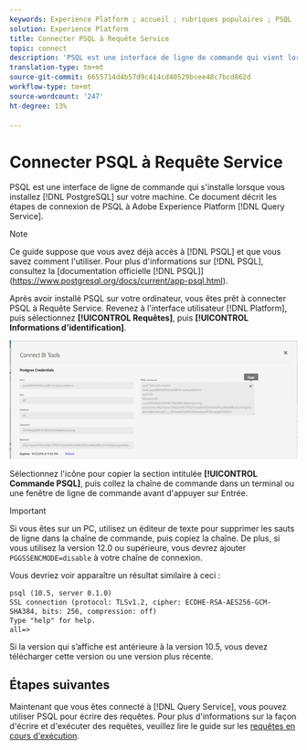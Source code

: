 ```yaml
---
keywords: Experience Platform ; accueil ; rubriques populaires ; PSQL ; psqlconnect to requête service ; Requête service ; requête service ;
solution: Experience Platform
title: Connecter PSQL à Requête Service
topic: connect
description: 'PSQL est une interface de ligne de commande qui vient lorsque vous installez PostgreSQL sur votre machine. Vous pouvez l’installer en suivant ces instructions. '
translation-type: tm+mt
source-git-commit: 6655714d4b57d9c414cd40529bcee48c7bcd862d
workflow-type: tm+mt
source-wordcount: '247'
ht-degree: 13%

---
```



# Connecter PSQL à Requête Service

PSQL est une interface de ligne de commande qui s&#39;installe lorsque vous installez [!DNL PostgreSQL] sur votre machine. Ce document décrit les étapes de connexion de PSQL à Adobe Experience Platform [!DNL Query Service].

>[!NOTE]
>
> Ce guide suppose que vous avez déjà accès à [!DNL PSQL] et que vous savez comment l&#39;utiliser. Pour plus d&#39;informations sur [!DNL PSQL], consultez la [documentation officielle [!DNL PSQL]] (https://www.postgresql.org/docs/current/app-psql.html).

Après avoir installé PSQL sur votre ordinateur, vous êtes prêt à connecter PSQL à Requête Service. Revenez à l&#39;interface utilisateur [!DNL Platform], puis sélectionnez **[!UICONTROL Requêtes]**, puis **[!UICONTROL Informations d&#39;identification]**.

![Image](../images/clients/psql/connect-bi.png)

Sélectionnez l&#39;icône pour copier la section intitulée **[!UICONTROL Commande PSQL]**, puis collez la chaîne de commande dans un terminal ou une fenêtre de ligne de commande avant d&#39;appuyer sur Entrée.

>[!IMPORTANT]
>
>Si vous êtes sur un PC, utilisez un éditeur de texte pour supprimer les sauts de ligne dans la chaîne de commande, puis copiez la chaîne. De plus, si vous utilisez la version 12.0 ou supérieure, vous devrez ajouter `PGGSSENCMODE=disable` à votre chaîne de connexion.

Vous devriez voir apparaître un résultat similaire à ceci :

```shell
psql (10.5, server 0.1.0)
SSL connection (protocol: TLSv1.2, cipher: ECDHE-RSA-AES256-GCM-SHA384, bits: 256, compression: off)
Type "help" for help.
all=>
```

Si la version qui s’affiche est antérieure à la version 10.5, vous devez télécharger cette version ou une version plus récente.

## Étapes suivantes

Maintenant que vous êtes connecté à [!DNL Query Service], vous pouvez utiliser PSQL pour écrire des requêtes. Pour plus d&#39;informations sur la façon d&#39;écrire et d&#39;exécuter des requêtes, veuillez lire le guide sur les [requêtes en cours d&#39;exécution](../best-practices/writing-queries.md).